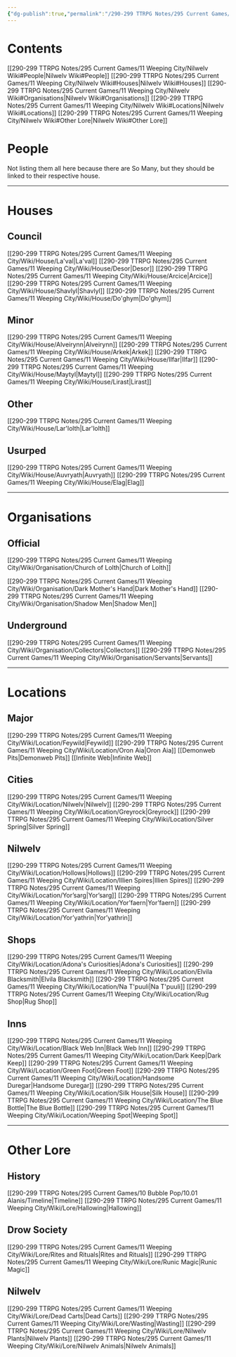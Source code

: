 ```yaml
---
{"dg-publish":true,"permalink":"/290-299 TTRPG Notes/295 Current Games/11 Weeping City/Nilwelv Wiki/"}
---
```



# Contents
[[290-299 TTRPG Notes/295 Current Games/11 Weeping City/Nilwelv Wiki#People\|Nilwelv Wiki#People]]
[[290-299 TTRPG Notes/295 Current Games/11 Weeping City/Nilwelv Wiki#Houses\|Nilwelv Wiki#Houses]]
[[290-299 TTRPG Notes/295 Current Games/11 Weeping City/Nilwelv Wiki#Organisations\|Nilwelv Wiki#Organisations]]
[[290-299 TTRPG Notes/295 Current Games/11 Weeping City/Nilwelv Wiki#Locations\|Nilwelv Wiki#Locations]]
[[290-299 TTRPG Notes/295 Current Games/11 Weeping City/Nilwelv Wiki#Other Lore\|Nilwelv Wiki#Other Lore]]

# People

Not listing them all here because there are So Many, but they should be linked to their respective house.

---

# Houses

## Council

[[290-299 TTRPG Notes/295 Current Games/11 Weeping City/Wiki/House/La'val\|La'val]]
[[290-299 TTRPG Notes/295 Current Games/11 Weeping City/Wiki/House/Desor\|Desor]]
[[290-299 TTRPG Notes/295 Current Games/11 Weeping City/Wiki/House/Arcice\|Arcice]]
[[290-299 TTRPG Notes/295 Current Games/11 Weeping City/Wiki/House/Shavlyl\|Shavlyl]]
[[290-299 TTRPG Notes/295 Current Games/11 Weeping City/Wiki/House/Do'ghym\|Do'ghym]]

## Minor

[[290-299 TTRPG Notes/295 Current Games/11 Weeping City/Wiki/House/Alveirynn\|Alveirynn]]
[[290-299 TTRPG Notes/295 Current Games/11 Weeping City/Wiki/House/Arkek\|Arkek]]
[[290-299 TTRPG Notes/295 Current Games/11 Weeping City/Wiki/House/Ilfar\|Ilfar]]
[[290-299 TTRPG Notes/295 Current Games/11 Weeping City/Wiki/House/Maytyl\|Maytyl]]
[[290-299 TTRPG Notes/295 Current Games/11 Weeping City/Wiki/House/Lirast\|Lirast]]

## Other

[[290-299 TTRPG Notes/295 Current Games/11 Weeping City/Wiki/House/Lar'lolth\|Lar'lolth]]

## Usurped

[[290-299 TTRPG Notes/295 Current Games/11 Weeping City/Wiki/House/Auvryath\|Auvryath]]
[[290-299 TTRPG Notes/295 Current Games/11 Weeping City/Wiki/House/Elag\|Elag]]

---

# Organisations

## Official
[[290-299 TTRPG Notes/295 Current Games/11 Weeping City/Wiki/Organisation/Church of Lolth\|Church of Lolth]]

[[290-299 TTRPG Notes/295 Current Games/11 Weeping City/Wiki/Organisation/Dark Mother's Hand\|Dark Mother's Hand]]
[[290-299 TTRPG Notes/295 Current Games/11 Weeping City/Wiki/Organisation/Shadow Men\|Shadow Men]]

## Underground
[[290-299 TTRPG Notes/295 Current Games/11 Weeping City/Wiki/Organisation/Collectors\|Collectors]]
[[290-299 TTRPG Notes/295 Current Games/11 Weeping City/Wiki/Organisation/Servants\|Servants]]

---

# Locations

## Major
[[290-299 TTRPG Notes/295 Current Games/11 Weeping City/Wiki/Location/Feywild\|Feywild]]
[[290-299 TTRPG Notes/295 Current Games/11 Weeping City/Wiki/Location/Oron Aia\|Oron Aia]]
[[Demonweb Pits\|Demonweb Pits]]
[[Infinite Web\|Infinite Web]]

## Cities
[[290-299 TTRPG Notes/295 Current Games/11 Weeping City/Wiki/Location/Nilwelv\|Nilwelv]]
[[290-299 TTRPG Notes/295 Current Games/11 Weeping City/Wiki/Location/Greyrock\|Greyrock]]
[[290-299 TTRPG Notes/295 Current Games/11 Weeping City/Wiki/Location/Silver Spring\|Silver Spring]]

## Nilwelv
[[290-299 TTRPG Notes/295 Current Games/11 Weeping City/Wiki/Location/Hollows\|Hollows]]
[[290-299 TTRPG Notes/295 Current Games/11 Weeping City/Wiki/Location/Illien Spires\|Illien Spires]]
[[290-299 TTRPG Notes/295 Current Games/11 Weeping City/Wiki/Location/Yor’sarg\|Yor’sarg]]
[[290-299 TTRPG Notes/295 Current Games/11 Weeping City/Wiki/Location/Yor’faern\|Yor’faern]]
[[290-299 TTRPG Notes/295 Current Games/11 Weeping City/Wiki/Location/Yor’yathrin\|Yor’yathrin]]

## Shops
[[290-299 TTRPG Notes/295 Current Games/11 Weeping City/Wiki/Location/Adona's Curiosities\|Adona's Curiosities]]
[[290-299 TTRPG Notes/295 Current Games/11 Weeping City/Wiki/Location/Elvila Blacksmith\|Elvila Blacksmith]]
[[290-299 TTRPG Notes/295 Current Games/11 Weeping City/Wiki/Location/Na T'puuli\|Na T'puuli]]
[[290-299 TTRPG Notes/295 Current Games/11 Weeping City/Wiki/Location/Rug Shop\|Rug Shop]]

## Inns
[[290-299 TTRPG Notes/295 Current Games/11 Weeping City/Wiki/Location/Black Web Inn\|Black Web Inn]]
[[290-299 TTRPG Notes/295 Current Games/11 Weeping City/Wiki/Location/Dark Keep\|Dark Keep]]
[[290-299 TTRPG Notes/295 Current Games/11 Weeping City/Wiki/Location/Green Foot\|Green Foot]]
[[290-299 TTRPG Notes/295 Current Games/11 Weeping City/Wiki/Location/Handsome Duregar\|Handsome Duregar]]
[[290-299 TTRPG Notes/295 Current Games/11 Weeping City/Wiki/Location/Silk House\|Silk House]]
[[290-299 TTRPG Notes/295 Current Games/11 Weeping City/Wiki/Location/The Blue Bottle\|The Blue Bottle]]
[[290-299 TTRPG Notes/295 Current Games/11 Weeping City/Wiki/Location/Weeping Spot\|Weeping Spot]]

---

# Other Lore

## History
[[290-299 TTRPG Notes/295 Current Games/10 Bubble Pop/10.01 Alanis/Timeline\|Timeline]]
[[290-299 TTRPG Notes/295 Current Games/11 Weeping City/Wiki/Lore/Hallowing\|Hallowing]]

## Drow Society
[[290-299 TTRPG Notes/295 Current Games/11 Weeping City/Wiki/Lore/Rites and Rituals\|Rites and Rituals]]
[[290-299 TTRPG Notes/295 Current Games/11 Weeping City/Wiki/Lore/Runic Magic\|Runic Magic]]

## Nilwelv
[[290-299 TTRPG Notes/295 Current Games/11 Weeping City/Wiki/Lore/Dead Carts\|Dead Carts]]
[[290-299 TTRPG Notes/295 Current Games/11 Weeping City/Wiki/Lore/Wasting\|Wasting]]
[[290-299 TTRPG Notes/295 Current Games/11 Weeping City/Wiki/Lore/Nilwelv Plants\|Nilwelv Plants]]
[[290-299 TTRPG Notes/295 Current Games/11 Weeping City/Wiki/Lore/Nilwelv Animals\|Nilwelv Animals]]
